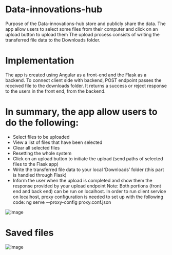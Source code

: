 # Data-innovations-hub
Purpose of the Data-innovations-hub store and publicly share the data.
The app allow users to select some files from their computer and click on an upload button to upload them
The upload process consists of writing the transferred file data to the Downloads folder.

# Implementation
The app is created using Angular as a front-end and the Flask as a backend. To connect client side with backend, 
POST endpoint passes the received file to the downloads folder.
It returns a success or reject response to the users in the front end, from the backend. 


# In summary, the app allow users to do the following:
* Select files to be uploaded
* View a list of files that have been selected
* Clear all selected files
* Resetting the whole system
* Click on an upload button to initiate the upload (send paths of selected files to the Flask
app)
* Write the transferred file data to your local ‘Downloads’ folder (this part is
handled through Flask)
* Inform the user when the upload is completed and show them the response provided by
your upload endpoint
Note:
Both portions (front end and back end) can be run on localhost. In order to run client service on localhost, proxy configuration is needed to set up with the following 
code:
ng serve --proxy-config proxy.conf.json


![image](https://user-images.githubusercontent.com/62059163/196989761-14f30c2c-6846-486c-8793-557ecf1fa6c2.png)
# Saved files
![image](https://user-images.githubusercontent.com/62059163/196989899-f506a719-5400-4a9b-aa5b-c2c5a20031e7.png)

